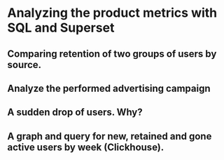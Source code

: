# Analyzing the product metrics with SQL and Superset

## Comparing retention of two groups of users by source. 

## Analyze the performed advertising campaign

## A sudden drop of users. Why?

## A graph and query for new, retained and gone active users by week (Clickhouse).